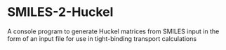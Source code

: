 # SMILES-2-Huckel
A console program to generate Huckel matrices from SMILES input in the form of an input file for use in tight-binding transport calculations
